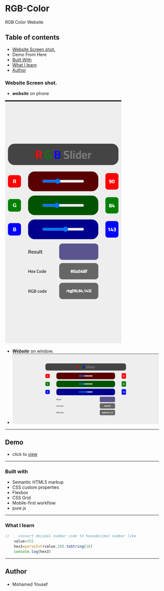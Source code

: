 # RGB-Color
RGB Color Website 
## Table of contents
- <a href="#web">Website Screen shot.</a>
- <a id="Demo">Demo From Here</a>
- <a href="#how">Built With </a>
- <a href="#what">What I learn</a>
- <a href="#author">Author</a>

### <p id="web">Website Screen shot. </p>
- ***website*** on phone
<img src="overview/phone.png" alt="phone image">




- ***Website*** on window.
- <img src="overview/window.png" alt="window image">

---
## Demo 
- click to [view](https://rgbcolor-mo-yousef-cse.netlify.app/)
---
### <p id="how">Built with</p> 

- Semantic HTML5 markup
- CSS custom properties
- Flexbox
- CSS Grid
- Mobile-first workflow
- pure js
----
### <p id="what">What I learn</p>
```js
//    convert decimal number code to hexadecimal number like
    value=255
    hex3=parseInt(value,10).toString(16)
    console.log(hex3)   
```
---
## <p id="author">Author</p>
- <p >Mohamed Yousef</p>

